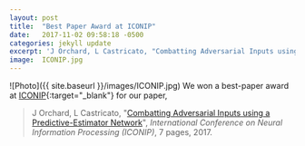```yaml
---
layout: post
title:  "Best Paper Award at ICONIP"
date:   2017-11-02 09:58:18 -0500
categories: jekyll update
excerpt: 'J Orchard, L Castricato, "Combatting Adversarial Inputs using a Predictive-Estimator Network", <i>International Conference on Neural Information Processing (ICONIP)</i>, 7 pages, 2017.'
image:	ICONIP.jpg
---
```

![Photo]({{ site.baseurl }}/images/ICONIP.jpg)
We won a best-paper award at [ICONIP](http://www.apnns.org/ICONIP2017/){:target="_blank"} for our paper,

> J Orchard, L Castricato, "[Combatting Adversarial Inputs using a Predictive-Estimator Network](http://www.cs.uwaterloo.ca/~jorchard/academic/OrchardCastricato_ICONIP2017.pdf)", _International Conference on Neural Information Processing (ICONIP)_, 7 pages, 2017.

